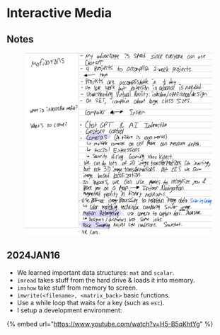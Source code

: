# Interactive Media



## Notes

<figure><img src="../.gitbook/assets/CleanShot 2024-01-16 at 13.36.32@2x.png" alt=""><figcaption></figcaption></figure>

## 2024JAN16

* We learned important data structures: `mat` and `scalar`.
* `imread` takes stuff from the hard drive & loads it into memory.
* `imshow` take stuff from memory to screen.
* `imwrite(<filename>, <matrix_back>` basic functions.
* Use a while loop that waits for a key (such as `esc`).&#x20;
* I setup a development environment:

{% embed url="https://www.youtube.com/watch?v=H5-B5qKhtYg" %}
